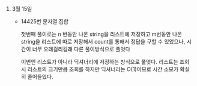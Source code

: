 1. 3월 15일

   - 14425번 문자열 집합

     첫번째 풀이로는 n 번동안 나온 string을 리스트에 저장하고 m번동안 나온 string을 리스트에 따로 저장해서 count를 통해서 정답을 구할 수 있었으나, 시간이 너무 오래걸리길래 다른 풀이방식으로 풀엇다

     이번엔 리스트가 아니라 딕셔너리에 저장하는 방식으로 풀엇다. 리스트는 조회 시 리스트의 크기만큼 조회를 하지만 딕셔너리는 O(1)이므로 시간 소모가 확실히 줄어들었다.

     